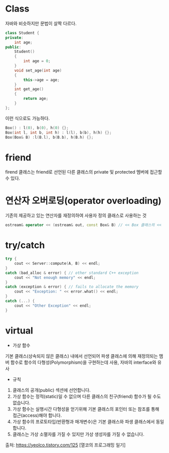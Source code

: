# Class
자바와 비슷하지만 문법이 살짝 다르다.
```cpp
class Student {
private:
	int age;
public:
	Student()
	{
		int age = 0;
	}
	void set_age(int age)
	{
		this->age = age;
	}
	int get_age()
	{
		return age;
	}
};
```
이런 식으로도 가능하다.
```cpp
Box() : l(0), b(0), h(0) {};
Box(int l, int b, int h) : l(l), b(b), h(h) {};
Box(Box& B) :l(B.l), b(B.b), h(B.h) {};
```

# friend
firend 클래스는 friend로 선언된 다른 클래스의 private 및 protected 멤버에 접근할 수 있다.

# 연산자 오버로딩(operator overloading)
기존의 제공하고 있는 연산자를 재정의하여 사용자 정의 클래스로 사용하는 것
```cpp
ostream& operator << (ostream& out, const Box& B) // << Box 클래스의 << 연산자에 대한 오버로딩 가능하게 함
```

# try/catch
```cpp
try {
	cout << Server::compute(A, B) << endl;
}
catch (bad_alloc & error) { // other standard C++ exception
	cout << "Not enough memory" << endl;
}
catch (exception & error) { // fails to allocate the memory
	cout << "Exception: " << error.what() << endl;
}
catch (...) {
	cout << "Other Exception" << endl;
}
```

# virtual
- 가상 함수

기본 클래스(상속되지 않은 클래스) 내에서 선언되어 파생 클래스에 의해 재정의되는 맴버 함수로 함수의 다형성(Polymorphism)을 구현하는데 사용, 자바의 interface와 유사

- 규칙

1. 클래스의 공개(public) 섹션에 선언합니다.
2. 가상 함수는 정적(static)일 수 없으며 다른 클래스의 친구(friend) 함수가 될 수도 없습니다.
3. 가상 함수는 실행시간 다형성을 얻기위해 기본 클래스의 포인터 또는 참조를 통해 접근(access)해야 합니다.
4. 가상 함수의 프로토타입(반환형과 매개변수)은 기본 클래스와 파생 클래스에서 동일합니다.
5. 클래스는 가상 소멸자를 가질 수 있지만 가상 생성자를 가질 수 없습니다.

출처: https://yeolco.tistory.com/125 [열코의 프로그래밍 일기]
